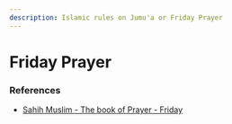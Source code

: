 ```yaml
---
description: Islamic rules on Jumu'a or Friday Prayer
---
```


# Friday Prayer









### References

* [Sahih Muslim - The book of Prayer - Friday](https://sunnah.com/muslim/7)
